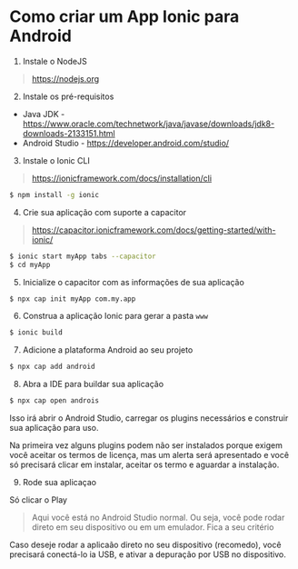 Como criar um App Ionic para Android
====================================

1) Instale o NodeJS
> https://nodejs.org

2) Instale os pré-requisitos
- Java JDK - https://www.oracle.com/technetwork/java/javase/downloads/jdk8-downloads-2133151.html
- Android Studio - https://developer.android.com/studio/

3) Instale o Ionic CLI
> https://ionicframework.com/docs/installation/cli

```sh
$ npm install -g ionic 
```

4) Crie sua aplicação com suporte a capacitor
> https://capacitor.ionicframework.com/docs/getting-started/with-ionic/

```sh
$ ionic start myApp tabs --capacitor
$ cd myApp
```

5) Inicialize o capacitor com as informações de sua aplicação
```sh
$ npx cap init myApp com.my.app
```

6) Construa a aplicação Ionic para gerar a pasta `www`
```sh
$ ionic build
```

7) Adicione a plataforma Android ao seu projeto
```sh
$ npx cap add android
```

8) Abra a IDE para buildar sua aplicação
```sh
$ npx cap open androis
```

Isso irá abrir o Android Studio, carregar os plugins necessários e construir sua aplicação
para uso.

Na primeira vez alguns plugins podem não ser instalados porque exigem você aceitar os
termos de licença, mas um alerta será apresentado e você só precisará clicar em instalar,
aceitar os termo e aguardar a instalação.

9) Rode sua aplicaçao

Só clicar o Play

> Aqui você está no Android Studio normal. Ou seja, você pode rodar direto em seu dispositivo
  ou em um emulador. Fica a seu critério
  
Caso deseje rodar a aplicaão direto no seu dispositivo (recomedo), você precisará conectá-lo
ia USB, e ativar a depuração por USB no dispositivo.
